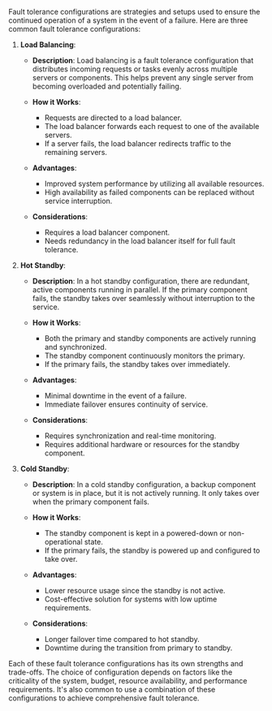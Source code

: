 Fault tolerance configurations are strategies and setups used to ensure the continued operation of a system in the event of a failure. Here are three common fault tolerance configurations:

1. **Load Balancing**:

   - **Description**: Load balancing is a fault tolerance configuration that distributes incoming requests or tasks evenly across multiple servers or components. This helps prevent any single server from becoming overloaded and potentially failing.
  
   - **How it Works**:
     - Requests are directed to a load balancer.
     - The load balancer forwards each request to one of the available servers.
     - If a server fails, the load balancer redirects traffic to the remaining servers.
  
   - **Advantages**:
     - Improved system performance by utilizing all available resources.
     - High availability as failed components can be replaced without service interruption.

   - **Considerations**:
     - Requires a load balancer component.
     - Needs redundancy in the load balancer itself for full fault tolerance.

2. **Hot Standby**:

   - **Description**: In a hot standby configuration, there are redundant, active components running in parallel. If the primary component fails, the standby takes over seamlessly without interruption to the service.
  
   - **How it Works**:
     - Both the primary and standby components are actively running and synchronized.
     - The standby component continuously monitors the primary.
     - If the primary fails, the standby takes over immediately.
  
   - **Advantages**:
     - Minimal downtime in the event of a failure.
     - Immediate failover ensures continuity of service.

   - **Considerations**:
     - Requires synchronization and real-time monitoring.
     - Requires additional hardware or resources for the standby component.

3. **Cold Standby**:

   - **Description**: In a cold standby configuration, a backup component or system is in place, but it is not actively running. It only takes over when the primary component fails.
  
   - **How it Works**:
     - The standby component is kept in a powered-down or non-operational state.
     - If the primary fails, the standby is powered up and configured to take over.
  
   - **Advantages**:
     - Lower resource usage since the standby is not active.
     - Cost-effective solution for systems with low uptime requirements.

   - **Considerations**:
     - Longer failover time compared to hot standby.
     - Downtime during the transition from primary to standby.

Each of these fault tolerance configurations has its own strengths and trade-offs. The choice of configuration depends on factors like the criticality of the system, budget, resource availability, and performance requirements. It's also common to use a combination of these configurations to achieve comprehensive fault tolerance.

